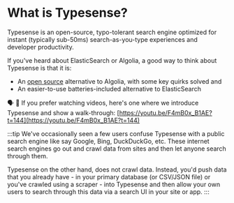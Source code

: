 # What is Typesense?

Typesense is an open-source, typo-tolerant search engine optimized for instant (typically sub-50ms) search-as-you-type experiences and developer productivity.

If you've heard about ElasticSearch or Algolia, a good way to think about Typesense is that it is:

- An [open source](https://github.com/typesense/typesense/blob/main/LICENSE.txt) alternative to Algolia, with some key quirks solved and
- An easier-to-use batteries-included alternative to ElasticSearch

🗣️ 🎥  If you prefer watching videos, here's one where we introduce Typesense and show a walk-through: [https://youtu.be/F4mB0x_B1AE?t=144](https://youtu.be/F4mB0x_B1AE?t=144)

:::tip 
We've occasionally seen a few users confuse Typesense with a public search engine like say Google, Bing, DuckDuckGo, etc. 
These internet search engines go out and crawl data from sites and then let anyone search through them. 

Typesense on the other hand, does not crawl data. 
Instead, you'd push data that you already have - in your primary database (or CSV/JSON file) or you've crawled using a scraper - into Typesense and then allow your own users to search through this data via a search UI in your site or app.
:::
